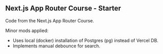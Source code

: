 ## Next.js App Router Course - Starter

Code from the Next.js App Router Course.

Minor mods applied:

- Uses local (docker) installation of Postgres (pg) instead of Vercel DB.
- Implements manual debounce for search.
